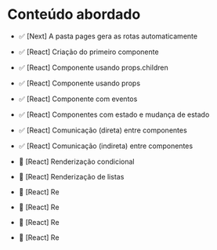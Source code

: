 # Conteúdo abordado

- ✅ [Next] A pasta pages gera as rotas automaticamente
- ✅ [React] Criação do primeiro componente
- ✅ [React] Componente usando props.children
- ✅ [React] Componente usando props
- ✅ [React] Componente com eventos

- ✅ [React] Componentes com estado e mudança de estado
- ✅ [React] Comunicação (direta) entre componentes
- ✅ [React] Comunicação (indireta) entre componentes
- 🔴 [React] Renderização condicional
- 🔴 [React] Renderização de listas
- 🔴 [React] Re
- 🔴 [React] Re
- 🔴 [React] Re
- 🔴 [React] Re